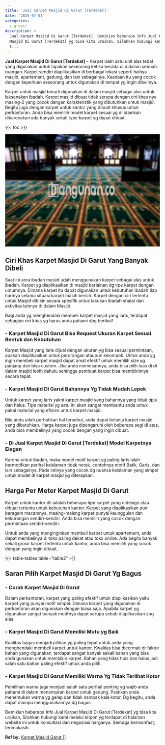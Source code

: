```yaml
---
title: 'Jual Karpet Masjid Di Garut [Terdekat]'
date: '2025-07-01'
categories:
  - grosir
description: >-
  Jual Karpet Masjid Di Garut [Terdekat]. Demikian beberapa Info Jual Karpet
  Masjid Di Garut [Terdekat] yg bisa kita uraikan, Silahkan hubungi kami melalui
  t...
---
```


**Jual Karpet Masjid Di Garut \[Terdekat\]** – Karpet ialah satu unit alas tebal yang digunakan untuk tapakan seseorang ketika berada di didalam sebuah ruangan. Karpet sendiri diaplikasikan di berbagai lokasi seperti halnya masjid, apartement, gedung, dan lain sebagainya. Keadaan itu yang cocok dengan keperluan seseorang untuk digunakan di tempat yg ingin dibelinya.

Karpet untuk masjid berarti digunakan di dalam masjid sebagai alas untuk laksanakan ibadah. Karpet masjid dibuat tidak serupa dengan ciri khas nya masing-2 yang cocok dengan karakteristik yang dibutuhkan untuk masjid. Begitu juga dengan karpet untuk kantor yang dibuat khusus untuk perkantoran. Anda bisa memilih model karpet sesuai yg di idamkan dikarenakan ada banyak sekali type karpet yg dapat dibuat.

{{< toc >}}

![Jual Karpet Masjid Di Garut [Terdekat]](/images/grosir-karpet-murah-67.png)

## Ciri Khas Karpet Masjid Di Garut Yang Banyak Dibeli

Saat ini area ibadah masjid udah menggunakan karpet sebagai alas untuk ibadah. Karpet yg diaplikasikan di masjid berlainan dg tipe karpet dengan umumnya. Dimana karpet itu dapat digunakan untuk kebutuhan ibadah tiap harinya selama situasi karpet masih bersih. Karpet dengan ciri tertentu untuk Masjid dibikin secara spesifik untuk lakukan ibadah shalat dan aktivitas lainnya di dalam Masjid.

Bagi anda yg menghendaki membeli karpet masjid yang laris, terdapat sebagian ciri khas yg harus anda pahami sbg berikut!

### \- Karpet Masjid Di Garut Bisa Request Ukuran Karpet Sesuai Bentuk dan Kebutuhan

Karpet Masjid yang laris dijual dengan ukuran yg bisa sesuai permintaan, apakah diaplikasikan untuk perorangan ataupun kelompok. Untuk anda yg ingin membeli karpet masjid dapat amat efektif untuk memliih size yg panjang dan bisa custom. Jika anda memesannya, anda bisa pilih luas di di dalam masjid lebih dahulu sehingga pembuat karpet bisa membikinnya secara tepat.

### \- Karpet Masjid Di Garut Bahannya Yg Tidak Mudah Lepek

Untuk karpet yang laris yakni karpet masjid yang bahannya yang tidak tipis dan halus. Tipe material yg satu ini akan sangat membantu anda untuk pakai material yang efisien untuk karpet masjid.

Bila anda udah perhatikan hal tersebut, anda dapat belanja karpet masjid yang dibutuhkan. Harga karpet juga dipengaruhi oleh beberapa segi di atas, anda bisa membelinya yang cocok dengan yang ingin dibuat.

### \- Di Jual Karpet Masjid Di Garut \[Terdekat\] Model Karpetnya Elegan

Karena untuk ibadah, maka model motif karpet yg paling laris ialah bermotifkan perihal keislaman tidak norak. contohnya motif Batik, Garis, dan lain sebagainya. Pada intinya yang cocok dg nuansa keislaman yang simpel untuk model di karpet masjid yg diterapkan.

## Harga Per Meter Karpet Masjid Di Garut

Karpet untuk kantor dll adalah beberapa tipe karpet yang didesign atau dibuat tertentu untuk kebutuhan kantor. Karpet yang diaplikasikan pun beragam macamnya, masing-maisng karpet punyai keunggulan dan kekurangan sendiri-sendiri. Anda bisa memilih yang cocok dengan permintaan sendiri-sendiri.

Untuk anda yang menginginkan membeli karpet untuk apartement, anda dapat membelinya di toko paling dekat atau toko online. Ada begitu banyak sekali grosir karpet tertentu untuk kantor, anda bisa memilih yang cocok dengan yang ingin dibuat.

{{< table-tables table="table2" >}}

## Saran Pilih Karpet Masjid Di Garut Yg Bagus

### \- Corak Karpet Masjid Di Garut

Dalam perkantoran, karpet yang paling efektif untuk diaplikasikan yaitu karpet yang punyai motif simpel. Dimana karpet yang digunakan di perkantoran akan digunakan dengan biasa saja. Apabila karpet yg digunakan sangat banyak motifnya dapat serupa sebab diaplikasikan sbg alas.

### \- Karpet Masjid Di Garut Memiliki Mutu yg Baik

Kualitas bagus menjadi pilihan yg paling tepat untuk anda yang menghendaki membeli karpet untuk kantor. Kwalitas bisa dicermati dr faktor bahan yang digunakan, terdapat sangat banyak sekali bahan yang bisa anda gunakan untuk membikin karpet. Bahan yang tidak tipis dan halus jadi salah satu bahan paling efektif untuk anda pilih.

### \- Karpet Masjid Di Garut Memiliki Warna Yg Tidak Terlihat Kotor

Pemilihan warna juga menjadi salah satu perihal penting yg wajib anda pahami di dalam menentukan karpet untuk gedung. Pastikan anda menentukan warna yg gelap dan tidak nampak kala kotor. Dg begitu, anda dapat mampu menggunakannya dg bagus.

Demikian beberapa Info Jual Karpet Masjid Di Garut \[Terdekat\] yg bisa kita uraikan, Silahkan hubungi kami melalui telpon yg terdapat di halaman website ini untuk konsultasi dan negosiasi harganya. Semoga bermanfaat, terimakasih.

**Ref by:**  [Karpet Masjid Garut []](https://id.wikipedia.org/wiki/Karpet)
